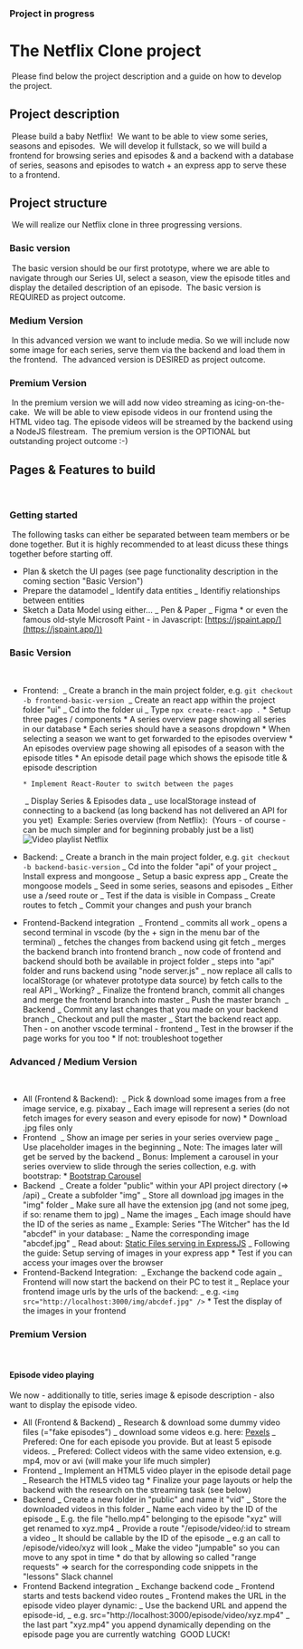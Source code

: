 
### Project in progress
# The Netflix Clone project

​
Please find below the project description and a guide on how to develop the project.
​

## Project description

​
Please build a baby Netflix!
​
We want to be able to view some series, seasons and episodes.
​
We will develop it fullstack, so we will build a frontend for browsing series and episodes & and a backend with a database of series, seasons and episodes to watch + an express app to serve these to a frontend.
​

## Project structure

​
We will realize our Netflix clone in three progressing versions.
​

### Basic version

​
The basic version should be our first prototype, where we are able to navigate through our Series UI, select a season, view the episode titles and display the detailed description of an episode.
​
The basic version is REQUIRED as project outcome.
​

### Medium Version

​
In this advanced version we want to include media. So we will include now some image for each series, serve them via the backend and load them in the frontend.
​
The advanced version is DESIRED as project outcome.
​

### Premium Version

​
In the premium version we will add now video streaming as icing-on-the-cake.
​
We will be able to view episode videos in our frontend using the HTML video tag. The episode videos will be streamed by the backend using a NodeJS filestream.
​
The premium version is the OPTIONAL but outstanding project outcome :-)
​
​

## Pages & Features to build

​

### Getting started

​
The following tasks can either be separated between team members or be done together. But it is highly recommended to at least dicuss these things together before starting off.
​

- Plan & sketch the UI pages (see page functionality description in the coming section "Basic Version")
  ​
- Prepare the datamodel
  _ Identify data entities
  _ Identifiy relationships between entities
  ​
- Sketch a Data Model using either...
  _ Pen & Paper
  _ Figma \* or even the famous old-style Microsoft Paint - in Javascript: [https://jspaint.app/](https://jspaint.app/))
  ​
  ​

### Basic Version

​

- Frontend:
  ​
  _ Create a branch in the main project folder, e.g. `git checkout -b frontend-basic-version`
  ​
  _ Create an react app within the project folder "ui"
  _ Cd into the folder ui
  _ Type `npx create-react-app .`
      * Setup three pages / components
          * A series overview page showing all series in our database
              * Each series should have a seasons dropdown
              * When selecting a season we want to get forwarded to the episodes overview
          * An episodes overview page showing all episodes of a season with the episode titles
          * An episode detail page which shows the episode title & episode description

      * Implement React-Router to switch between the pages
  ​
  _ Display Series & Episodes data
  _ use localStorage instead of connecting to a backend (as long backend has not delivered an API for you yet)
  ​
  Example: Series overview (from Netflix):
  ​
  (Yours - of course - can be much simpler and for beginning probably just be a list)
  ​
  ![Video playlist Netflix](https://miro.medium.com/max/1980/0*dg93Y74EKQD50dC-)
  ​
  ​
  ​
- Backend:
  _ Create a branch in the main project folder, e.g. `git checkout -b backend-basic-version`
  _ Cd into the folder "api" of your project
  _ Install express and mongoose
  _ Setup a basic express app
  _ Create the mongoose models
  _ Seed in some series, seasons and episodes
  _ Either use a /seed route or
  _ Test if the data is visible in Compass
  _ Create routes to fetch
  _ Commit your changes and push your branch
  ​
  ​
- Frontend-Backend integration
  ​
  _ Frontend
  _ commits all work
  _ opens a second terminal in vscode (by the + sign in the menu bar of the terminal)
  _ fetches the changes from backend using git fetch
  _ merges the backend branch into frontend branch
  _ now code of frontend and backend should both be available in project folder
  _ steps into "api" folder and runs backend using "node server.js"
  _ now replace all calls to localStorage (or whatever prototype data source) by fetch calls to the real API
  _ Working?
  _ Finalize the frontend branch, commit all changes and merge the frontend branch into master
  _ Push the master branch
  ​
  _ Backend
  _ Commit any last changes that you made on your backend branch
  _ Checkout and pull the master
  _ Start the backend react app. Then - on another vscode terminal - frontend
  _ Test in the browser if the page works for you too \* If not: troubleshoot together
  ​
  ​

### Advanced / Medium Version

​

- All (Frontend & Backend):
  ​
  _ Pick & download some images from a free image service, e.g. pixabay
  _ Each image will represent a series (do not fetch images for every season and every episode for now) \* Download .jpg files only
  ​
- Frontend
  ​
  _ Show an image per series in your series overview page
  _ Use placeholder images in the beginning
  _ Note: The images later will get be served by the backend
  _ Bonus: Implement a carousel in your series overview to slide through the series collection, e.g. with bootstrap: \* [Bootstrap Carousel](https://www.w3schools.com/bootstrap/bootstrap_carousel.asp)
  ​
  ​
- Backend
  ​
  _ Create a folder "public" within your API project directory (=> /api)
  _ Create a subfolder "img"
  _ Store all download jpg images in the "img" folder
  _ Make sure all have the extension jpg (and not some jpeg, if so: rename them to jpg)
  _ Name the images
  _ Each image should have the ID of the series as name
  _ Example: Series "The Witcher" has the Id "abcdef" in your database:
  _ Name the corresponding image "abcdef.jpg"
  _ Read about: [Static Files serving in ExpressJS](https://expressjs.com/en/starter/static-files.html)
  _ Following the guide: Setup serving of images in your express app \* Test if you can access your images over the browser
  ​
  ​
- Frontend-Backend Integration:
  ​
  _ Exchange the backend code again
  _ Frontend will now start the backend on their PC to test it
  _ Replace your frontend image urls by the urls of the backend:
  _ e.g. `<img src="http://localhost:3000/img/abcdef.jpg" />` \* Test the display of the images in your frontend
  ​
  ​

### Premium Version

​

#### Episode video playing

We now - additionally to title, series image & episode description - also want to display the episode video.
​

- All (Frontend & Backend)
  _ Research & download some dummy video files (="fake episodes")
  _ download some videos e.g. here: [Pexels](https://www.pexels.com/videos/)
  _ Prefered: One for each episode you provide. But at least 5 episode videos.
  _ Prefered: Collect videos with the same video extension, e.g. mp4, mov or avi (will make your life much simpler)
  ​
- Frontend
  _ Implement an HTML5 video player in the episode detail page
  _ Research the HTML5 video tag \* Finalize your page layouts or help the backend with the research on the streaming task (see below)
  ​
- Backend
  _ Create a new folder in "public" and name it "vid"
  _ Store the downloaded videos in this folder
  _ Name each video by the ID of the episode
  _ E.g. the file "hello.mp4" belonging to the episode "xyz" will get renamed to xyz.mp4
  _ Provide a route "/episode/video/:id to stream a video
  _ It should be callable by the ID of the episode
  _ e.g an call to /episode/video/xyz will look
  _ Make the video "jumpable" so you can move to any spot in time \* do that by allowing so called "range requests" => search for the corresponding code snippets in the "lessons" Slack channel
  ​
- Frontend Backend integration
  _ Exchange backend code
  _ Frontend starts and tests backend video routes
  _ Frontend makes the URL in the episode video player dynamic:
  _ Use the backend URL and append the episode-id,
  _ e.g. src="http://localhost:3000/episode/video/xyz.mp4"
  _ the last part "xyz.mp4" you append dynamically depending on the episode page you are currently watching
  ​
  GOOD LUCK!
